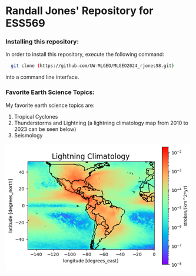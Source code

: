 # Randall Jones' Repository for ESS569

### Installing this repository:
In order to install this repository, execute the following command:
```bash
  git clone (https://github.com/UW-MLGEO/MLGEO2024_rjones98.git)
```
into a command line interface.


### Favorite Earth Science Topics:
My favorite earth science topics are:
1. Tropical Cyclones
2. Thunderstorms and Lightning (a lightning climatology map from 2010 to 2023 can be seen below)
3. Seismology

<img src="lightning_climatology.png"/>
